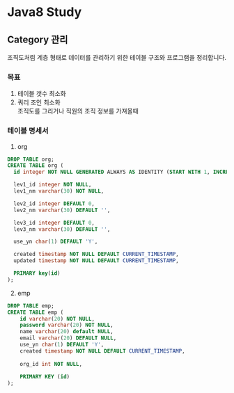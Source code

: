 # Java8 Study

## Category 관리
조직도처럼 계층 형태로 데이터를 관리하기 위한 테이블 구조와 프로그램을 정리합니다.<br>
### 목표<br>
1. 테이블 갯수 최소화
2. 쿼리 조인 최소화<br>
조직도를 그리거나 직원의 조직 정보를 가져올때

### 테이블 명세서
1. org
```sql
DROP TABLE org;
CREATE TABLE org (
  id integer NOT NULL GENERATED ALWAYS AS IDENTITY (START WITH 1, INCREMENT BY 1),

  lev1_id integer NOT NULL,
  lev1_nm varchar(30) NOT NULL,

  lev2_id integer DEFAULT 0,
  lev2_nm varchar(30) DEFAULT '',

  lev3_id integer DEFAULT 0,
  lev3_nm varchar(30) DEFAULT '',

  use_yn char(1) DEFAULT 'Y',

  created timestamp NOT NULL DEFAULT CURRENT_TIMESTAMP,
  updated timestamp NOT NULL DEFAULT CURRENT_TIMESTAMP,

  PRIMARY key(id)
);
```
2. emp
```sql
DROP TABLE emp;
CREATE TABLE emp (
  	id varchar(20) NOT NULL,
	password varchar(20) NOT NULL,
  	name varchar(20) default NULL,
  	email varchar(20) DEFAULT NULL,
  	use_yn char(1) DEFAULT 'Y',
  	created timestamp NOT NULL DEFAULT CURRENT_TIMESTAMP,
  	
  	org_id int NOT NULL,
  	
	PRIMARY KEY (id)
);
```

